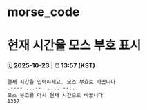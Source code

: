 # morse_code
# 현재 시간을 모스 부호 표시
<!-- MORSE_TIME_START -->
🗓️ **2025-10-23** | ⏰ **13:57 (KST)**

```
현재 시간을 입력하세요. 모스 부호로 바꿉니다
.---- ...-- ..... --...
모스 부호를 다시 현재 시간으로 바꿉니다
1357
```
<!-- MORSE_TIME_END -->
